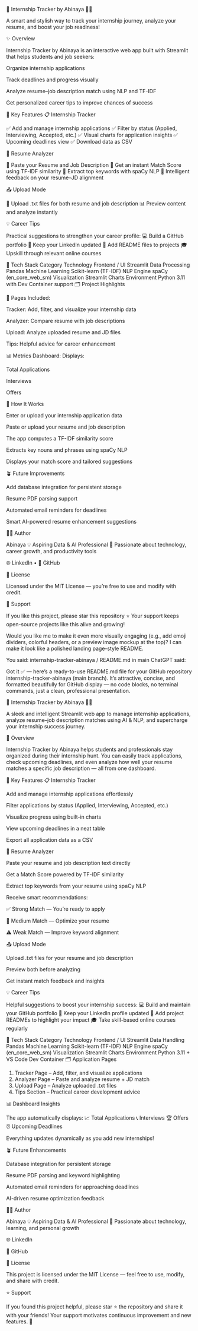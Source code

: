🚀 Internship Tracker by Abinaya 👩‍💻

A smart and stylish way to track your internship journey, analyze your resume, and boost your job readiness!

✨ Overview

Internship Tracker by Abinaya is an interactive web app built with Streamlit that helps students and job seekers:

Organize internship applications

Track deadlines and progress visually

Analyze resume–job description match using NLP and TF-IDF

Get personalized career tips to improve chances of success

🧭 Key Features
📋 Internship Tracker

✅ Add and manage internship applications
✅ Filter by status (Applied, Interviewing, Accepted, etc.)
✅ Visual charts for application insights
✅ Upcoming deadlines view
✅ Download data as CSV

🧠 Resume Analyzer

🔹 Paste your Resume and Job Description
🔹 Get an instant Match Score using TF-IDF similarity
🔹 Extract top keywords with spaCy NLP
🔹 Intelligent feedback on your resume–JD alignment

📤 Upload Mode

📎 Upload .txt files for both resume and job description
📊 Preview content and analyze instantly

💡 Career Tips

Practical suggestions to strengthen your career profile:
💻 Build a GitHub portfolio
💼 Keep your LinkedIn updated
🧠 Add README files to projects
🎓 Upskill through relevant online courses

🧱 Tech Stack
Category	Technology
Frontend / UI	Streamlit
Data Processing	Pandas
Machine Learning	Scikit-learn (TF-IDF)
NLP Engine	spaCy (en_core_web_sm)
Visualization	Streamlit Charts
Environment	Python 3.11 with Dev Container support
🗂️ Project Highlights

📁 Pages Included:

Tracker: Add, filter, and visualize your internship data

Analyzer: Compare resume with job descriptions

Upload: Analyze uploaded resume and JD files

Tips: Helpful advice for career enhancement

📊 Metrics Dashboard:
Displays:

Total Applications

Interviews

Offers

🧠 How It Works

Enter or upload your internship application data

Paste or upload your resume and job description

The app computes a TF-IDF similarity score

Extracts key nouns and phrases using spaCy NLP

Displays your match score and tailored suggestions

🪴 Future Improvements

Add database integration for persistent storage

Resume PDF parsing support

Automated email reminders for deadlines

Smart AI-powered resume enhancement suggestions

👩‍💻 Author

Abinaya
💡 Aspiring Data & AI Professional
📍 Passionate about technology, career growth, and productivity tools

🌐 LinkedIn
 • 🐙 GitHub

📜 License

Licensed under the MIT License — you’re free to use and modify with credit.

🌟 Support

If you like this project, please star this repository ⭐
Your support keeps open-source projects like this alive and growing!

Would you like me to make it even more visually engaging (e.g., add emoji dividers, colorful headers, or a preview image mockup at the top)? I can make it look like a polished landing page-style README.

You said:
internship-tracker-abinaya
/
README.md
in
main
ChatGPT said:

Got it ✅ — here’s a ready-to-use README.md file for your GitHub repository internship-tracker-abinaya (main branch).
It’s attractive, concise, and formatted beautifully for GitHub display — no code blocks, no terminal commands, just a clean, professional presentation.

🚀 Internship Tracker by Abinaya 👩‍💻

A sleek and intelligent Streamlit web app to manage internship applications, analyze resume–job description matches using AI & NLP, and supercharge your internship success journey.

🌈 Overview

Internship Tracker by Abinaya helps students and professionals stay organized during their internship hunt.
You can easily track applications, check upcoming deadlines, and even analyze how well your resume matches a specific job description — all from one dashboard.

🧭 Key Features
📋 Internship Tracker

Add and manage internship applications effortlessly

Filter applications by status (Applied, Interviewing, Accepted, etc.)

Visualize progress using built-in charts

View upcoming deadlines in a neat table

Export all application data as a CSV

🧠 Resume Analyzer

Paste your resume and job description text directly

Get a Match Score powered by TF-IDF similarity

Extract top keywords from your resume using spaCy NLP

Receive smart recommendations:

✅ Strong Match — You’re ready to apply

🧐 Medium Match — Optimize your resume

⚠️ Weak Match — Improve keyword alignment

📤 Upload Mode

Upload .txt files for your resume and job description

Preview both before analyzing

Get instant match feedback and insights

💡 Career Tips

Helpful suggestions to boost your internship success:
💻 Build and maintain your GitHub portfolio
💼 Keep your LinkedIn profile updated
🧠 Add project READMEs to highlight your impact
🎓 Take skill-based online courses regularly

🧱 Tech Stack
Category	Technology
Frontend / UI	Streamlit
Data Handling	Pandas
Machine Learning	Scikit-learn (TF-IDF)
NLP Engine	spaCy (en_core_web_sm)
Visualization	Streamlit Charts
Environment	Python 3.11 + VS Code Dev Container
🗂️ Application Pages

1. Tracker Page – Add, filter, and visualize applications
2. Analyzer Page – Paste and analyze resume + JD match
3. Upload Page – Analyze uploaded .txt files
4. Tips Section – Practical career development advice

📊 Dashboard Insights

The app automatically displays:
📈 Total Applications
📞 Interviews
🏆 Offers
⏰ Upcoming Deadlines

Everything updates dynamically as you add new internships!

🪴 Future Enhancements

Database integration for persistent storage

Resume PDF parsing and keyword highlighting

Automated email reminders for approaching deadlines

AI-driven resume optimization feedback

👩‍💻 Author

Abinaya
💡 Aspiring Data & AI Professional
📍 Passionate about technology, learning, and personal growth

🌐 LinkedIn

🐙 GitHub

📜 License

This project is licensed under the MIT License — feel free to use, modify, and share with credit.

⭐ Support

If you found this project helpful, please star ⭐ the repository and share it with your friends!
Your support motivates continuous improvement and new features. 💙
